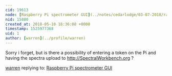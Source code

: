 ```yaml
---
cid: 19613
node: [Raspberry Pi spectrometer GUI](../notes/cedarlodge/03-07-2018/raspberry-pi-spectrometer-gui)
nid: 15880
created_at: 2018-05-10 18:36:08 +0000
timestamp: 1525977368
uid: 1
author: [warren](../profile/warren)
---
```


Sorry i forget, but is there a possibility of entering a token on the Pi and having the spectra upload to http://SpectralWorkbench.org ? 

[warren](../profile/warren) replying to: [Raspberry Pi spectrometer GUI](../notes/cedarlodge/03-07-2018/raspberry-pi-spectrometer-gui)

